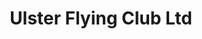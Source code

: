 ---
title: "Ulster Flying Club Ltd"
address: "Ards Airport, Portaferry Rd, Newtownards, Co. Down BT23 8SG"
tel: "028 9181 3327"
county: "Down"
category: "Flying"
type: "Content"
lat: "55.038779"
lng: "-7.16934"
---